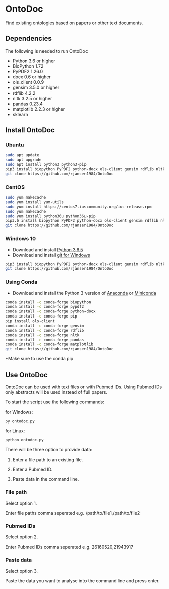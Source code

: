 # OntoDoc

Find existing ontologies based on papers or other text documents.

## Dependencies

The following is needed to run OntoDoc

* Python 3.6 or higher
* BioPython 1.72
* PyPDF2 1.26.0
* docx 0.6 or higher
* ols_client 0.0.9
* gensim 3.5.0 or higher
* rdflib 4.2.2
* nltk 3.2.5 or higher
* pandas 0.23.4
* matplotlib 2.2.3 or higher
* sklearn

## Install OntoDoc

### Ubuntu

```bash
sudo apt update
sudo apt upgrade
sudo apt install python3 python3-pip
pip3 install biopython PyPDF2 python-docx ols-client gensim rdflib nltk pandas matplotlib sklearn
git clone https://github.com/rjansen1984/OntoDoc
```

### CentOS

```bash
sudo yum makecache
sudo yum install yum-utils
sudo yum install https://centos7.iuscommunity.org/ius-release.rpm
sudo yum makecache
sudo yum install python36u python36u-pip
pip3.6 install biopython PyPDF2 python-docx ols-client gensim rdflib nltk pandas matplotlib sklearn
git clone https://github.com/rjansen1984/OntoDoc
```

### Windows 10

* Download and install [Python 3.6.5](https://www.python.org/downloads/release/python-365/)
* Download and install [git for Windows](https://git-scm.com/download/win)

```bash
pip3 install biopython PyPDF2 python-docx ols-client gensim rdflib nltk pandas matplotlib sklearn
git clone https://github.com/rjansen1984/OntoDoc
```

### Using Conda

* Download and install the Python 3 version of [Anaconda](https://www.anaconda.com/download/) or [Miniconda](https://conda.io/miniconda.html)

```bash
conda install -c conda-forge biopython
conda install -c conda-forge pypdf2
conda install -c conda-forge python-docx
conda install -c conda-forge pip
pip install ols-client
conda install -c conda-forge gensim
conda install -c conda-forge rdflib
conda install -c conda-forge nltk
conda install -c conda-forge pandas
conda install -c conda-forge matplotlib
git clone https://github.com/rjansen1984/OntoDoc
```

*Make sure to use the conda pip

## Use OntoDoc

OntoDoc can be used with text files or with Pubmed IDs. Using Pubmed IDs only abstracts will be used instead of full papers.

To start the script use the following commands:

for Windows:

```bash
py ontodoc.py
```

for Linux:

```bash
python ontodoc.py
```

There will be three option to provide data:

1. Enter a file path to an existing file.

2. Enter a Pubmed ID.

3. Paste data in the command line.

### File path

Select option 1.

Enter file paths comma seperated e.g. /path/to/file1,/path/to/file2

### Pubmed IDs

Select option 2.

Enter Pubmed IDs comma seperated e.g. 26160520,21943917

### Paste data

Select option 3.

Paste the data you want to analyse into the command line and press enter.